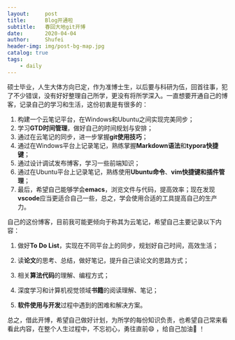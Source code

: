 ```yaml
---
layout:     post
title:      Blog开通啦
subtitle:   春回大地git开博
date:       2020-04-04
author:     Shufei
header-img: img/post-bg-map.jpg
catalog: true
tags:
    - daily
---
```


硕士毕业，人生大体方向已定，作为准博士生，以后要与科研为伍，回首往事，犯了不少错误，没有好好整理自己所学，更没有将所学深入。一直想要开通自己的博客，记录自己的学习和生活，这份初衷是有很多的：

1. 构建一个云笔记平台，在Windows和Ubuntu之间实现完美同步；
2. 学习**GTD时间管理**，做好自己的时间规划与安排；
3. 通过在云笔记的同步，进一步掌握**git使用技巧**；
4. 通过在Windows平台上记录笔记，熟练掌握**Markdown语法**和**typora快捷键**；
5. 通过设计调试发布博客，学习一些前端知识；
6. 通过在Ubuntu平台上记录笔记，熟练使用**Ubuntu命令**、**vim快捷键和插件管理**；
7. 最后，希望自己能够学会**emacs**，浏览文件与代码，提高效率；现在发现**vscode**应当更适合自己一些，总之，学会使用合适的工具提高自己的生产力。

自己的这份博客，目前我可能更倾向于称其为云笔记，希望自己主要记录以下内容：

1. 做好**To Do List**，实现在不同平台上的同步，规划好自己时间，高效生活；

2. 读**论文**的思考、总结，做好笔记，提升自己读论文的思路方式；

3. 相关**算法代码**的理解、编程方式；

4. 深度学习和计算机视觉领域**书籍**的阅读理解、笔记；

5. **软件使用与开发**过程中遇到的困难和解决方案。

总之，借此开博，希望自己做好计划，为所学的每份知识负责，也希望自己常来看看此内容，在整个人生过程中，不忘初心，勇往直前:smile: ​，给自己加油:clap: ！